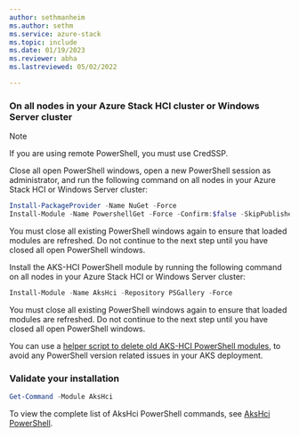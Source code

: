 ```yaml
---
author: sethmanheim
ms.author: sethm
ms.service: azure-stack
ms.topic: include
ms.date: 01/19/2023
ms.reviewer: abha
ms.lastreviewed: 05/02/2022

---
```


### On all nodes in your Azure Stack HCI cluster or Windows Server cluster

> [!NOTE]
> If you are using remote PowerShell, you must use CredSSP.

Close all open PowerShell windows, open a new PowerShell session as administrator, and run the following command on all nodes in your Azure Stack HCI or Windows Server cluster:

```powershell  
Install-PackageProvider -Name NuGet -Force 
Install-Module -Name PowershellGet -Force -Confirm:$false -SkipPublisherCheck
```

You must close all existing PowerShell windows again to ensure that loaded modules are refreshed. Do not continue to the next step until you have closed all open PowerShell windows.

Install the AKS-HCI PowerShell module by running the following command on all nodes in your Azure Stack HCI or Windows Server cluster:

```powershell
Install-Module -Name AksHci -Repository PSGallery -Force
```

You must close all existing PowerShell windows again to ensure that loaded modules are refreshed. Do not continue to the next step until you have closed all open PowerShell windows.

You can use a [helper script to delete old AKS-HCI PowerShell modules](https://github.com/Azure/aks-hci/issues/130), to avoid any PowerShell version related issues in your AKS deployment.

### Validate your installation

```powershell
Get-Command -Module AksHci
```

To view the complete list of AksHci PowerShell commands, see [AksHci PowerShell](../reference/ps/index.md).
